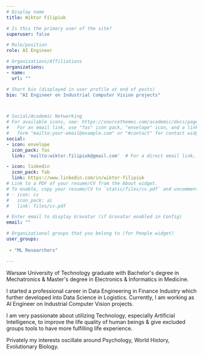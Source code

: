 ```yaml
---
# Display name
title: Wiktor Filipiuk

# Is this the primary user of the site?
superuser: false

# Role/position
role: AI Engineer

# Organizations/Affiliations
organizations:
- name: 
  url: ""

# Short bio (displayed in user profile at end of posts)
bio: "AI Engineer on Industrial Computer Vision projects"



# Social/Academic Networking
# For available icons, see: https://sourcethemes.com/academic/docs/page-builder/#icons
#   For an email link, use "fas" icon pack, "envelope" icon, and a link in the
#   form "mailto:your-email@example.com" or "#contact" for contact widget.
social:
- icon: envelope
  icon_pack: fas
  link: 'mailto:wiktor.filipiuk@gmail.com'  # For a direct email link, use "mailto:test@example.org".

- icon: linkedin
  icon_pack: fab
  link: https://www.linkedin.com/in/wiktor-filipiuk
# Link to a PDF of your resume/CV from the About widget.
# To enable, copy your resume/CV to `static/files/cv.pdf` and uncomment the lines below.
# - icon: cv
#   icon_pack: ai
#   link: files/cv.pdf

# Enter email to display Gravatar (if Gravatar enabled in Config)
email: ""

# Organizational groups that you belong to (for People widget)
user_groups:
 
 - "ML Researchers"

---
```

Warsaw University of Technology graduate with Bachelor's degree in Mechatronics
& Master's degree in Electronics & Informatics in Medicine.

I started a professional career in Data Engineering in Finance Industry which further
developed into Data Science in Logistics. Currently, I am working as AI Engineer on
Industrial Computer Vision projects.

I am very passionate about utilizing Technology, especially Artificial Intelligence,
to improve the life quality of human beings & give excluded groups tools to have more
fulfilling life experience.

Privately my interests oscillate around Psychology, World History, Evolutionary Biology.

 
